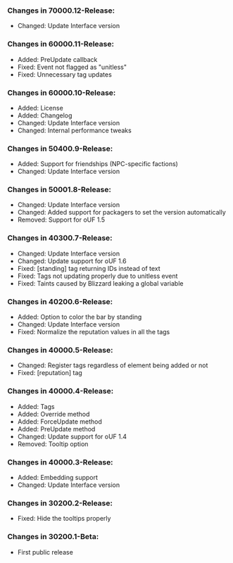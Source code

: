 ### Changes in 70000.12-Release:

- Changed: Update Interface version

### Changes in 60000.11-Release:

- Added: PreUpdate callback
- Fixed: Event not flagged as "unitless"
- Fixed: Unnecessary tag updates

### Changes in 60000.10-Release:

- Added: License
- Added: Changelog
- Changed: Update Interface version
- Changed: Internal performance tweaks

### Changes in 50400.9-Release:

- Added: Support for friendships (NPC-specific factions)
- Changed: Update Interface version

### Changes in 50001.8-Release:

- Changed: Update Interface version
- Changed: Added support for packagers to set the version automatically
- Removed: Support for oUF 1.5

### Changes in 40300.7-Release:

- Changed: Update Interface version
- Changed: Update support for oUF 1.6
- Fixed: [standing] tag returning IDs instead of text
- Fixed: Tags not updating properly due to unitless event
- Fixed: Taints caused by Blizzard leaking a global variable

### Changes in 40200.6-Release:

- Added: Option to color the bar by standing
- Changed: Update Interface version
- Fixed: Normalize the reputation values in all the tags

### Changes in 40000.5-Release:

- Changed: Register tags regardless of element being added or not
- Fixed: [reputation] tag

### Changes in 40000.4-Release:

- Added: Tags
- Added: Override method
- Added: ForceUpdate method
- Added: PreUpdate method
- Changed: Update support for oUF 1.4
- Removed: Tooltip option

### Changes in 40000.3-Release:

- Added: Embedding support
- Changed: Update Interface version

### Changes in 30200.2-Release:

- Fixed: Hide the tooltips properly

### Changes in 30200.1-Beta:

- First public release
